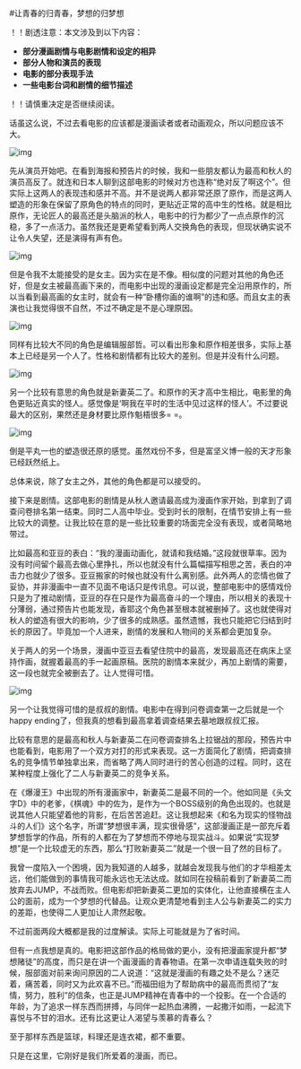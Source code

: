 #让青春的归青春，梦想的归梦想

！！剧透注意：本文涉及到以下内容：

* **部分漫画剧情与电影剧情和设定的相异**
* **部分人物和演员的表现**
* **电影的部分表现手法**
* **一些电影台词和剧情的细节描述**

！！请慎重决定是否继续阅读。

话虽这么说，不过去看电影的应该都是漫画读者或者动画观众，所以问题应该不大。

![img](http://ww4.sinaimg.cn/large/6f7d1cdfgw1ex488rx8rnj20xc0hiwqe.jpg)

先从演员开始吧。在看到海报和预告片的时候，我和一些朋友都认为最高和秋人的演员高反了。就连和日本人聊到这部电影的时候对方也连称“绝对反了啊这个”。但实际上这两人的表现违和感并不高。并不是说两人都非常还原了原作，而是这两人塑造的形象在保留了原角色的特点的同时，更贴近正常的高中生的性格。就是相比原作，无论匠人的最高还是头脑派的秋人，电影中的行为都少了一点点原作的沉稳，多了一点活力。虽然我还是更希望看到两人交换角色的表现，但现状确实说不让令人失望，还是演得有声有色。

![img](http://ww2.sinaimg.cn/large/6f7d1cdfgw1ex4cgt8fm9j20t60nsthq.jpg)

但是令我不太能接受的是女主。因为实在是不像。相似度的问题对其他的角色还好，但是女主被最高画下来的，而电影中出现的漫画设定都是完全沿用原作的，所以当看到最高画的女主时，就会有一种“卧槽你画的谁啊”的违和感。而且女主的表演也让我觉得很不自然，不过不确定是不是心理原因。

![img](http://ww3.sinaimg.cn/large/6f7d1cdfgw1ex4chaeqnyj20t60nsdr1.jpg)

同样有比较大不同的角色是编辑服部哲。可以看出形象和原作相差很多，实际上基本上已经是另一个人了。性格和剧情都有比较大的差别。但是并没有什么问题。

![img](http://ww1.sinaimg.cn/large/6f7d1cdfgw1ex4chpnki4j20t60ns157.jpg)

另一个比较有意思的角色就是新妻英二了。和原作的天才高中生相比，电影里的角色更贴近真实的怪人。感觉像是‘啊我在平时的生活中见过这样的怪人’。不过要说最大的区别，果然还是身材要比原作魁梧很多=  =。

![img](http://ww3.sinaimg.cn/large/6f7d1cdfgw1ex4ci0w06tj20t60nsk3b.jpg)

倒是平丸一也的塑造很还原的感觉。虽然戏份不多，但是富坚义博一般的天才形象已经跃然纸上。

总体来说，除了女主之外，其他的角色都是可以接受的。

接下来是剧情。这部电影的剧情是从秋人邀请最高成为漫画作家开始，到拿到了调查问卷排名第一结束。同时二人高中毕业。受到时长的限制，在情节安排上有一些比较大的调整。让我比较在意的是一些比较重要的场面完全没有表现，或者简略地带过。

比如最高和亚豆的表白：“我的漫画动画化，就请和我结婚。”这段就很草率。因为没有时间留个最高去做心里挣扎，所以也就没有什么篇幅描写相思之苦，表白的冲击力也就少了很多。亚豆搬家的时候也就没有什么离别感。此外两人的恋情也做了妥协，并非漫画中一直不见面不电话只是传讯息。可以说，整部电影中的感情戏份只是为了推动剧情，亚豆的存在只是作为最高奋斗的一个理由，所以相关的表现十分薄弱，通过预告片也能发现，香耶这个角色甚至根本就被删掉了。这也就使得对秋人的塑造有很大的影响，少了很多的成熟感。虽然遗憾，我也只能把它归结到时长的原因了。毕竟加一个人进来，剧情的发展和人物间的关系都会更加复杂。

关于两人的另一个场景，漫画中亚豆去看望住院中的最高，发现最高还在病床上坚持作画，就握着最高的手一起画原稿。医院的剧情本来就少，再加上剧情的需要，这一段也就完全被删去了。让人觉得可惜。

![img](http://ww3.sinaimg.cn/large/6f7d1cdfgw1ex4cirpj4bj20t60nsgx8.jpg)

另一个让我觉得可惜的是叔叔的剧情。电影中在得到问卷调查第一之后就是一个happy ending了，但我真的想看到最高拿着调查结果去墓地跟叔叔汇报。

比较有意思的是最高和秋人与新妻英二在问卷调查排名上拉锯战的那段，预告片中也能看到，电影用了一个双方对打的形式来表现。这一方面简化了剧情，把调查排名的竞争情节单独拿出来，而省略了两人同时进行的苦心创造的过程。同时，这在某种程度上强化了二人与新妻英二的竞争关系。

在《爆漫王》中出现的所有漫画家中，新妻英二是最不同的一个。他如同是《头文字D》中的老爹，《棋魂》中的佐为，是作为一个BOSS级别的角色出现的。也就是说其他人只能望着他的背影，在后苦苦追赶。这让我想起来《和名为现实的怪物战斗的人们》这个名字，所谓“梦想很丰满，现实很骨感”，这部漫画正是一部充斥着梦想哲学的作品，所有的人都在为了梦想而不停地与现实战斗。如果说“实现梦想”是一个比较虚无的东西，那么“打败新妻英二”就是一个很一目了然的目标了。

我曾一度陷入一个困境，因为我知道的人越多，就越会发现我与他们的才华相差太远，他们能做到的事情我可能永远也无法达成。就如同在投稿前看到了新妻英二而放弃去JUMP，不战而败。但电影却把新妻英二更加的实体化，让他直接横在主人公的面前，成为一个梦想的代替品。让观众更清楚地看到主人公与新妻英二的实力的差距，也使得二人更加让人肃然起敬。

不过前面两段大概都是我的过度解读。实际上可能就是为了省时间。

但有一点我想是真的。电影把这部作品的格局做的更小，没有把漫画家提升都“梦想赌徒”的高度，而只是在讲一个画漫画的青春物语。在第一次申请连载失败的时候，服部面对前来询问原因的二人说道：“这就是漫画的有趣之处不是么？迷茫着，痛苦着，同时又为此欢喜不已。”而福田组为了帮助病中的最高而贯彻了“友情，努力，胜利”的信条，也正是JUMP精神在青春中的一个投影。在一个合适的年龄，为了追求一样东西而拼搏，与同伴一起热血沸腾，一起撒汗如雨，一起流下喜悦与不甘的泪水。还有比这更让人渴望与羡慕的青春么？

至于那样东西是篮球，料理还是连衣裙，都不重要。

只是在这里，它刚好是我们所爱着的漫画，而已。

